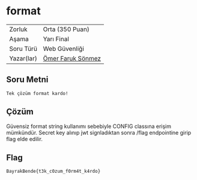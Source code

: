 # format

 |    |  |
 | ------------- |-------------|
 | Zorluk        | Orta (350 Puan)|
 | Aşama         | Yarı Final   |
 | Soru Türü     | Web Güvenliği |
 | Yazar(lar)    | [Ömer Faruk Sönmez](https://github.com/omertheroot) |



## Soru Metni

```
Tek çözüm format kardo!
```

## Çözüm

Güvensiz format string kullanımı sebebiyle CONFIG classına erişim mümkündür. Secret key alınıp jwt signladıktan sonra /flag endpointine girip flag elde edilir.

## Flag

```
BayrakBende{t3k_c0zum_f0rm4t_k4rdo}
```
